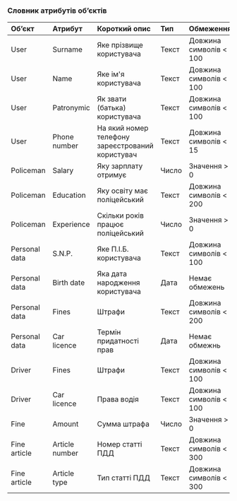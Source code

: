 ### Словник атрибутів об’єктів

|Об’єкт|Атрибут|Короткий опис|Тип|Обмеження|
|:-|:-|:-|:-|:-|
|User|Surname|Яке прізвище користувача|Текст|Довжина символів < 100|
|User|Name|Яке ім'я користувача|Текст|Довжина символів < 100|
|User|Patronymic|Як звати (батька) користувача|Текст|Довжина символів < 100|
|User|Phone number|На який номер телефону зареєстрований користувач|Текст|Довжина символів < 15|
|Policeman|Salary|Яку зарплату отримує|Число|Значення > 0|
|Policeman|Education|Яку освіту має поліцейський|Текст|Довжина символів < 200|
|Policeman|Experience|Скільки років працює поліцейський|Число|Значення > 0|
|Personal data|S.N.P.|Яке П.І.Б. користувача|Текст|Довжина символів < 100|
|Personal data|Birth date|Яка дата народження користувача|Дата|Немає обмежень|
|Personal data|Fines|Штрафи|Текст|Довжина символів < 200|
|Personal data|Car licence|Термін придатності прав|Дата|Немає обмежнь|
|Driver|Fines|Штрафи|Текст|Довжина символів < 100|
|Driver|Car licence|Права водія|Текст|Довжина символів < 100|
|Fine|Amount|Сумма штрафа|Число|Значення > 0|
|Fine article|Article number|Номер статті ПДД|Текст|Довжина символів < 300|
|Fine article|Article type|Тип статті ПДД|Текст|Довжина символів < 300|
